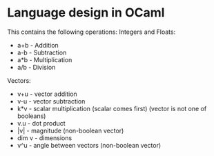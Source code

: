 # Language design in OCaml

This contains the following operations:
Integers and Floats:
- a+b - Addition
- a-b - Subtraction
- a*b - Multiplication
- a/b - Division

Vectors:
- v+u - vector addition
- v-u - vector subtraction
- k*v - scalar multiplication (scalar comes first) (vector is not one of booleans)
- v.u - dot product
- |v| - magnitude (non-boolean vector)
- dim v - dimensions
- v^u - angle between vectors (non-boolean vector)

